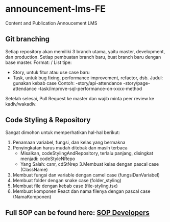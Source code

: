 # announcement-lms-FE
Content and Publication Annoucement LMS

## Git branching

Setiap repository akan memiliki 3 branch utama, yaitu master, development, dan production.
Setiap pembuatan branch baru, buat branch baru dengan base master.
Format: <tipe>/<judul>
List tipe:
- Story, untuk fitur atau use case baru
- Task, untuk bug fixing, performance improvement, refactor, dsb.
Judul: gunakan kebab case
Contoh:
-story/api-attendance
-story/page-attendance
-task/improve-sql-performance-on-xxxx-method

Setelah selesai, Pull Request ke master dan wajib minta peer review ke kadiv/wakadiv.

## Code Styling & Repository
Sangat dimohon untuk memperhatikan hal-hal berikut:
1. Penamaan variabel, fungsi, dan kelas yang bermakna
2. Penyingkatan harus mudah ditebak dan masih terbaca
   * Misalkan, codeStylingAndRepository, terlalu panjang, disingkat menjadi: codeStyleNRepo
   * Yang Salah: csnr, cdStNrep
3.Membuat kelas dengan pascal case (ClassName)
4. Membuat fungsi dan variable dengan camel case (fungsiDanVariabel)
5. Membuat folder dengan snake case (folder_styling)
6. Membuat file dengan kebab case (file-styling.tsx)
7. Membuat komponen React dan nama filenya dengan pascal case (NamaKomponen)


## Full SOP can be found here: [SOP Developers](https://docs.google.com/document/d/12Ko3DKYiEBoLxn1Z0gpVBmrNwEv4rm6LfWiPOCkqy00/edit#)
